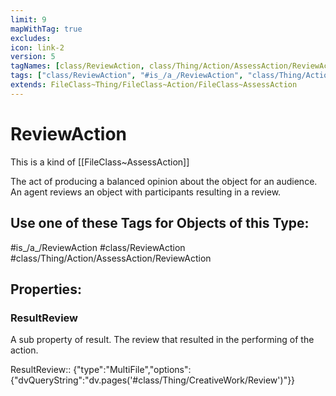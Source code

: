 ```yaml
---
limit: 9
mapWithTag: true
excludes:
icon: link-2
version: 5
tagNames: [class/ReviewAction, class/Thing/Action/AssessAction/ReviewAction, schema-org/ReviewAction]
tags: ["class/ReviewAction", "#is_/a_/ReviewAction", "class/Thing/Action/AssessAction/ReviewAction"]
extends: FileClass~Thing/FileClass~Action/FileClass~AssessAction
---
```


# ReviewAction
This is a kind of [[FileClass~AssessAction]]

The act of producing a balanced opinion about the object for an audience. An agent reviews an object with participants resulting in a review.


## Use one of these Tags for Objects of this Type:

#is_/a_/ReviewAction
#class/ReviewAction
#class/Thing/Action/AssessAction/ReviewAction

## Properties:

### ResultReview
A sub property of result. The review that resulted in the performing of the action.

ResultReview:: {"type":"MultiFile","options":{"dvQueryString":"dv.pages('#class/Thing/CreativeWork/Review')"}}


